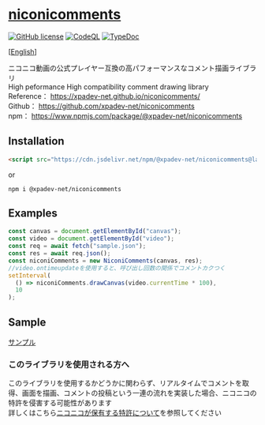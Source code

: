 # [niconicomments](https://xpadev.net/niconicomments/)

[![GitHub license](https://img.shields.io/badge/license-MIT-blue.svg)](https://github.com/xpadev-net/niconicomments/blob/master/LICENSE)
[![CodeQL](https://github.com/xpadev-net/niconicomments/actions/workflows/codeql-analysis.yml/badge.svg?branch=master)](https://github.com/xpadev-net/niconicomments/actions/workflows/codeql-analysis.yml)
[![TypeDoc](https://github.com/xpadev-net/niconicomments/actions/workflows/typedoc.yml/badge.svg?branch=master)](https://github.com/xpadev-net/niconicomments/actions/workflows/typedoc.yml)

[[English](https://github.com/xpadev-net/niconicomments/blob/develop/README.en.md)]

ニコニコ動画の公式プレイヤー互換の高パフォーマンスなコメント描画ライブラリ  
High peformance High compatibility comment drawing library  
Reference： https://xpadev-net.github.io/niconicomments/  
Github： https://github.com/xpadev-net/niconicomments  
npm： https://www.npmjs.com/package/@xpadev-net/niconicomments


## Installation

```html
<script src="https://cdn.jsdelivr.net/npm/@xpadev-net/niconicomments@latest/dist/bundle.min.js"></script>
```

or

```
npm i @xpadev-net/niconicomments
```

## Examples

```javascript
const canvas = document.getElementById("canvas");
const video = document.getElementById("video");
const req = await fetch("sample.json");
const res = await req.json();
const niconiComments = new NiconiComments(canvas, res);
//video.ontimeupdateを使用すると、呼び出し回数の関係でコメントカクつく
setInterval(
  () => niconiComments.drawCanvas(video.currentTime * 100),
  10
);
```

## Sample

[サンプル](https://xpadev-net.github.io/niconicomments/sample/)


### このライブラリを使用される方へ

このライブラリを使用するかどうかに関わらず、リアルタイムでコメントを取得、画面を描画、コメントの投稿という一連の流れを実装した場合、ニコニコの特許を侵害する可能性があります  
詳しくはこちら[ニコニコが保有する特許について](https://github.com/xpadev-net/niconicomments/blob/develop/ABOUT_PATENT.md)を参照してください  
